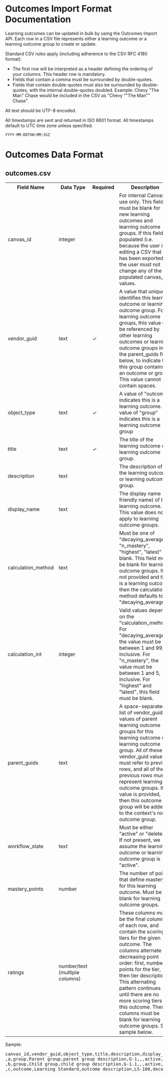 Outcomes Import Format Documentation
===============================

Learning outcomes can be updated in bulk by using the Outcomes Import API. Each row
in a CSV file represents either a learning outcome or a learning outcome group to create or update.

Standard CSV rules apply (including adherence to the CSV RFC 4180 format):

* The first row will be interpreted as a header defining the ordering of your columns. This
header row is mandatory.
* Fields that contain a comma must be surrounded by double-quotes.
* Fields that contain double-quotes must also be surrounded by double-quotes, with the
internal double-quotes doubled. Example: Chevy "The Man" Chase would be included in
the CSV as "Chevy ""The Man"" Chase".

All text should be UTF-8 encoded.

All timestamps are sent and returned in ISO 8601 format.  All timestamps default to UTC time zone
unless specified.

    YYYY-MM-DDTHH:MM:SSZ

Outcomes Data Format
================

outcomes.csv
---------

<table class="outcomes_csv">
<tr>
<th>Field Name</th>
<th>Data Type</th>
<th>Required</th>
<th>Description</th>
</tr>
<tr>
<td>canvas_id</td>
<td>integer</td>
<td></td>
<td>For internal Canvas use only. This field must be blank for new
learning outcomes and learning outcome groups. If this field is populated
(i.e. because the user is editing a CSV that has been exported), the user
must not change any of the populated canvas_id values.</td>
</tr>
<tr>
<td>vendor_guid</td>
<td>text</td>
<td>✓</td>
<td>A value that uniquely identifies this learning outcome or learning outcome group.
For learning outcome groups, this value can be referenced by other learning outcomes or
learning outcome groups in the parent_guids field below, to indicate that this group
contains an outcome or group. This value cannot contain spaces.</td>
</tr>
<tr>
<td>object_type</td>
<td>text</td>
<td>✓</td>
<td>A value of "outcome" indicates this is a learning outcome. A value of "group"
indicates this is a learning outcome group</td>
</tr>
<tr>
<td>title</td>
<td>text</td>
<td>✓</td>
<td>The title of the learning outcome or learning outcome group.</td>
</tr>
<tr>
<td>description</td>
<td>text</td>
<td></td>
<td>The description of the learning outcome or learning outcome group.</td>
</tr>
<tr>
<td>display_name</td>
<td>text</td>
<td></td>
<td>The display name (or friendly name) of the learning outcome.
This value does not apply to learning outcome groups.</td>
</tr>
<tr>
<td>calculation_method</td>
<td>text</td>
<td></td>
<td>Must be one of "decaying_average", "n_mastery", "highest", "latest" or blank.
This field must be blank for learning outcome groups. If not provided and this
is a learning outcome, then the calculation method defaults to "decaying_average".</td>
</tr>
<tr>
<td>calculation_int</td>
<td>integer</td>
<td></td>
<td>Valid values depend on the "calculation_method". For "decaying_average", the value must
be between 1 and 99, inclusive. For "n_mastery", the value must be between 1 and 5, inclusive.
For "highest" and "latest", this field must be blank.</td>
</tr>
<tr>
<td>parent_guids</td>
<td>text</td>
<td></td>
<td>A space-separated list of vendor_guid values of parent learning outcome groups for this
learning outcome or learning outcome group. All of these vendor_guid values
must refer to previous rows, and all of these previous rows must represent learning outcome groups.
If no value is provided, then this outcome or group will be added to the context's
root outcome group.</td>
</tr>
<tr>
<td>workflow_state</td>
<td>text</td>
<td></td>
<td>Must be either "active" or "deleted". If not present, we assume the learning outcome
or learning outcome group is "active".</td>
</tr>
<tr>
<td>mastery_points</td>
<td>number</td>
<td></td>
<td>The number of points that define mastery for this learning outcome.
Must be blank for learning outcome groups.</td>
</tr>
<tr>
<td>ratings</td>
<td>number/text (multiple columns)</td>
<td></td>
<td>These columns must be the final columns of each row, and contain the scoring
tiers for the given outcome. The columns alternate in decreasing point order:
first, number of points for the tier, then tier description. This alternating
pattern continues until there are no more scoring tiers for this outcome.
These columns must be blank for learning outcome groups. See sample below.</td>
</tr>
</table>

Sample:

<pre>
canvas_id,vendor_guid,object_type,title,description,display_name,calculation_method,calculation_int,workflow_state,parent_guids,ratings,,,,,,,
,a,group,Parent group,parent group description,G-1,,,active,,,,,,,,,
,b,group,Child group,child group description,G-1.1,,,active,a,,,,,,,,
,c,outcome,Learning Standard,outcome description,LS-100,decaying_average,40,active,a b,3,Excellent,2,Better,1,Good,,
</pre>
